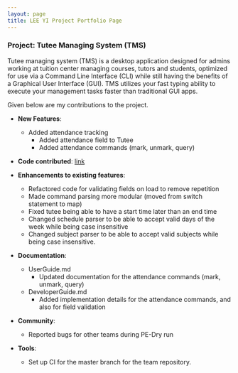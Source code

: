 ```yaml
---
layout: page
title: LEE YI Project Portfolio Page
---
```


### Project: Tutee Managing System (TMS)

Tutee managing system (TMS) is a desktop application designed for admins working at tuition center managing courses, tutors and students, optimized for use via a Command Line Interface (CLI) while still having the benefits of a Graphical User Interface (GUI). TMS utilizes your fast typing ability to execute your management tasks faster than traditional GUI apps.

Given below are my contributions to the project.

<!-- * **New Feature**: Added the ability to undo/redo previous commands.
  * What it does: allows the user to undo all previous commands one at a time. Preceding undo commands can be reversed by using the redo command.
  * Justification: This feature improves the product significantly because a user can make mistakes in commands and the app should provide a convenient way to rectify them.
  * Highlights: This enhancement affects existing commands and commands to be added in future. It required an in-depth analysis of design alternatives. The implementation too was challenging as it required changes to existing commands.
  * Credits: *{mention here if you reused any code/ideas from elsewhere or if a third-party library is heavily used in the feature so that a reader can make a more accurate judgement of how much effort went into the feature}* -->

* **New Features**: 
  * Added attendance tracking
      * Added attendance field to Tutee
      * Added attendance commands (mark, unmark, query)

* **Code contributed**: [link](https://github.com/AY2223S2-CS2103T-W10-4/tp/pulls?q=is%3Apr+author%3Aleeyi45)

* **Enhancements to existing features**:
  * Refactored code for validating fields on load to remove repetition
  * Made command parsing more modular (moved from switch statement to map)
  * Fixed tutee being able to have a start time later than an end time
  * Changed schedule parser to be able to accept valid days of the week while being case insensitive
  * Changed subject parser to be able to accept valid subjects while being case insensitive.

* **Documentation**:
  * UserGuide.md
    * Updated documentation for the attendance commands (mark, unmark, query)
  * DeveloperGuide.md
    * Added implementation details for the attendance commands, and also for field validation

* **Community**:
  * Reported bugs for other teams during PE-Dry run

* **Tools**:
  * Set up CI for the master branch for the team repository.
